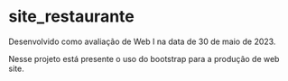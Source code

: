# site_restaurante
Desenvolvido como avaliação de Web I na data de 30 de maio de 2023.

Nesse projeto está presente o uso do bootstrap para a produção de web site.
